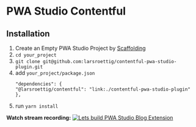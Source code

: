 # PWA Studio Contentful

## Installation

1. Create an Empty PWA Studio Project by [Scaffolding](https://magento.github.io/pwa-studio/pwa-buildpack/scaffolding/)
2. `cd your_project`
3. `git clone git@github.com:larsroettig/contentful-pwa-studio-plugin.git`
4.  add `your_project/package.json`
    ```
    "dependencies": {
    "@larsroettig/contentful": "link:./contentful-pwa-studio-plugin"
    },
    ```
6. run `yarn install`


**Watch stream recording:**
[![Lets build PWA Studio Blog Extension](https://img.youtube.com/vi/PB_uBFHR4to/0.jpg)](https://www.youtube.com/watch?v=PB_uBFHR4to)